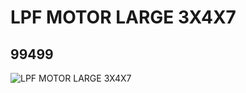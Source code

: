 # LPF MOTOR LARGE 3X4X7
## 99499
![LPF MOTOR LARGE 3X4X7](https://lc-www-live-s.legocdn.com/media/bricks/5/2/6000564.jpg)